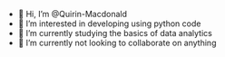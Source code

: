 - 👋 Hi, I’m @Quirin-Macdonald
- 👀 I’m interested in developing using python code
- 🌱 I’m currently studying the basics of data analytics
- 💞️ I’m currently not looking to collaborate on anything

<!---
Quirin-Macdonald/Quirin-Macdonald is a ✨ special ✨ repository because its `README.md` (this file) appears on your GitHub profile.
You can click the Preview link to take a look at your changes.
--->
